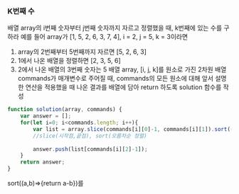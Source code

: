 ### K번째 수   

배열 array의 i번째 숫자부터 j번째 숫자까지 자르고 정렬했을 때, k번째에 있는 수를 구하라
예를 들어 array가 [1, 5, 2, 6, 3, 7, 4], i = 2, j = 5, k = 3이라면

1. array의 2번째부터 5번째까지 자르면 [5, 2, 6, 3]
2. 1에서 나온 배열을 정렬하면 [2, 3, 5, 6]
3. 2에서 나온 배열의 3번째 숫자는 5
배열 array, [i, j, k]를 원소로 가진 2차원 배열 commands가 매개변수로 주어질 때, commands의 모든 원소에 대해 앞서 설명한 연산을 적용했을 때 나온 결과를 배열에 담아 return 하도록 solution 함수를 작성


```javascript
function solution(array, commands) {
    var answer = [];
    for(let i=0; i<commands.length; i++){
        var list = array.slice(commands[i][0]-1, commands[i][1]).sort((a,b)=>{return a-b});
        //slice(시작점,끝점), sort(오름차순 정렬)
        
        answer.push(list[commands[i][2]-1]);
    }
    return answer;
}
```

sort((a,b)=>{return a-b})를 
